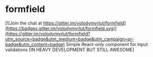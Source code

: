 # formfield

[![Join the chat at https://gitter.im/volodymyrlut/formfield](https://badges.gitter.im/volodymyrlut/formfield.svg)](https://gitter.im/volodymyrlut/formfield?utm_source=badge&utm_medium=badge&utm_campaign=pr-badge&utm_content=badge)
Simple React-only component for input validations [IN HEAVY DEVELOPMENT BUT STILL AWESOME]
